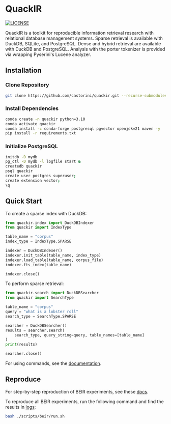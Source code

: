 # QuackIR

[![LICENSE](https://img.shields.io/badge/license-Apache-blue.svg?style=flat)](https://www.apache.org/licenses/LICENSE-2.0)

QuackIR is a toolkit for reproducible information retrieval research with relational database management systems. 
Sparse retrieval is available with DuckDB, SQLite, and PostgreSQL. 
Dense and hybrid retrieval are available with DuckDB and PostgreSQL.
Analysis with the porter tokenizer is provided via wrapping Pyserini's Lucene analyzer.

## Installation

### Clone Repository

```bash
git clone https://github.com/castorini/quackir.git --recurse-submodules
```

### Install Dependencies

```bash
conda create -n quackir python=3.10
conda activate quackir
conda install -c conda-forge postgresql pgvector openjdk=21 maven -y
pip install -r requirements.txt
```

### Initialize PostgreSQL 

```bash
initdb -D mydb
pg_ctl -D mydb -l logfile start &
createdb quackir
psql quackir
create user postgres superuser;
create extension vector;
\q
```

## Quick Start

To create a sparse index with DuckDB:

```python
from quackir.index import DuckDBIndexer
from quackir import IndexType

table_name = "corpus"
index_type = IndexType.SPARSE

indexer = DuckDBIndexer()
indexer.init_table(table_name, index_type)
indexer.load_table(table_name, corpus_file)
indexer.fts_index(table_name)

indexer.close()
```

To perform sparse retrieval: 

```python
from quackir.search import DuckDBSearcher
from quackir import SearchType

table_name = "corpus"
query = "what is a lobster roll"
search_type = SearchType.SPARSE

searcher = DuckDBSearcher()
results = searcher.search(
    search_type, query_string=query, table_names=[table_name]
)
print(results)

searcher.close()
```

For using commands, see the [documentation](./docs/).

## Reproduce

For step-by-step reproduction of BEIR experiments, see these [docs](./docs/beir/).

To reproduce all BEIR experiments, run the following command and find the results in [logs](./logs/):

```bash
bash ./scripts/beir/run.sh
```